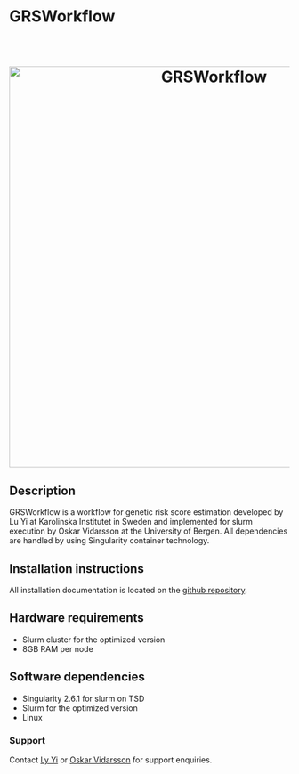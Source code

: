 # GRSWorkflow
<h1 align="center">
  <br>
  <a href="https://github.com/neicnordic/GRSworkflow/tree/optimized"><img src="https://raw.githubusercontent.com/neicnordic/GRSworkflow/optimized/.GRSworkflowDAG.png" alt="GRSWorkflow" width="720"></a>
</h1>

## Description
GRSWorkflow is a workflow for genetic risk score estimation developed by Lu Yi at Karolinska Institutet in Sweden and implemented for slurm execution by Oskar Vidarsson at the University of Bergen. All dependencies are handled by using Singularity container technology. 

## Installation instructions
All installation documentation is located on the [github repository](https://github.com/neicnordic/GRSworkflow/tree/optimized). 

## Hardware requirements
* Slurm cluster for the optimized version
* 8GB RAM per node

## Software dependencies
* Singularity 2.6.1 for slurm on TSD
* Slurm for the optimized version
* Linux

### Support
Contact [Ly Yi](mailto:lu.yi@ki.se) or [Oskar Vidarsson](mailto:oskar.vidarsson@uib.no) for support enquiries. 